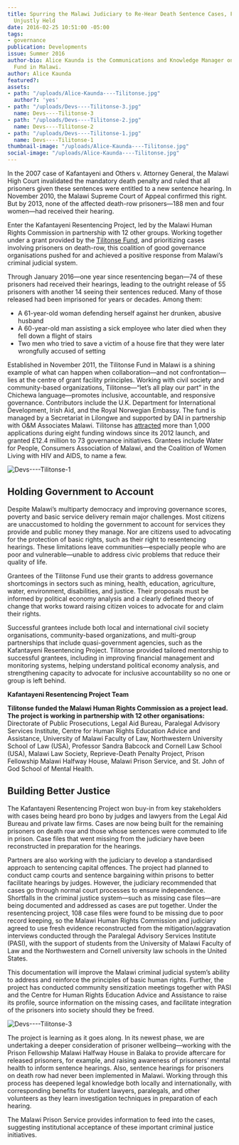 ```yaml
---
title: Spurring the Malawi Judiciary to Re-Hear Death Sentence Cases, Free Prisoners
  Unjustly Held
date: 2016-02-25 10:51:00 -05:00
tags:
- governance
publication: Developments
issue: Summer 2016
author-bio: Alice Kaunda is the Communications and Knowledge Manager on the Tilitonse
  Fund in Malawi.
author: Alice Kaunda
featured?: 
assets:
- path: "/uploads/Alice-Kaunda----Tilitonse.jpg"
  author?: 'yes'
- path: "/uploads/Devs----Tilitonse-3.jpg"
  name: Devs----Tilitonse-3
- path: "/uploads/Devs----Tilitonse-2.jpg"
  name: Devs----Tilitonse-2
- path: "/uploads/Devs----Tilitonse-1.jpg"
  name: Devs----Tilitonse-1
thumbnail-image: "/uploads/Alice-Kaunda----Tilitonse.jpg"
social-image: "/uploads/Alice-Kaunda----Tilitonse.jpg"
---
```


In the 2007 case of Kafantayeni and Others v. Attorney General, the Malawi High Court invalidated the mandatory death penalty and ruled that all prisoners given these sentences were entitled to a new sentence hearing. In November 2010, the Malawi Supreme Court of Appeal confirmed this right. But by 2013, none of the affected death-row prisoners—188 men and four women—had received their hearing.




Enter the Kafantayeni Resentencing Project, led by the Malawi Human Rights Commission in partnership with 12 other groups. Working together under a grant provided by the [Tilitonse Fund](http://dai.com/our-work/projects/malawi%E2%80%94tilitonse-fund), and prioritizing cases involving prisoners on death-row, this coalition of good governance organisations pushed for and achieved a positive response from Malawi’s criminal judicial system. 

Through January 2016—one year since resentencing began—74 of these prisoners had received their hearings, leading to the outright release of 55 prisoners with another 14 seeing their sentences reduced. Many of those released had been imprisoned for years or decades. Among them:

* A 61-year-old woman defending herself against her drunken, abusive husband
* A 60-year-old man assisting a sick employee who later died when they fell down a flight of stairs
* Two men who tried to save a victim of a house fire that they were later wrongfully accused of setting

Established in November 2011, the Tilitonse Fund in Malawi is a shining example of what can happen when collaboration—and not confrontation—lies at the centre of grant facility principles. Working with civil society and community-based organizations, Tilitonse—“let’s all play our part” in the Chichewa language—promotes inclusive, accountable, and responsive governance. Contributors include the U.K. Department for International Development, Irish Aid, and the Royal Norwegian Embassy. The fund is managed by a Secretariat in Lilongwe and supported by DAI in partnership with O&M Associates Malawi. Tilitonse has [attracted](http://tilitonsefund.org/) more than 1,000 applications during eight funding windows since its 2012 launch, and granted £12.4 million to 73 governance initiatives. Grantees include Water for People, Consumers Association of Malawi, and the Coalition of Women Living with HIV and AIDS, to name a few.

![Devs----Tilitonse-1](/uploads/Devs----Tilitonse-1.jpg "Baison Kaula, left, of Khoswe village, Balaka, celebrates his release from prison.") 

## Holding Government to Account ##

Despite Malawi’s multiparty democracy and improving governance scores, poverty and basic service delivery remain major challenges. Most citizens are unaccustomed to holding the government to account for services they provide and public money they manage. Nor are citizens used to advocating for the protection of basic rights, such as their right to resentencing hearings. These limitations leave communities—especially people who are poor and vulnerable—unable to address civic problems that reduce their quality of life.

Grantees of the Tilitonse Fund use their grants to address governance shortcomings in sectors such as mining, health, education, agriculture, water, environment, disabilities, and justice. Their proposals must be informed by political economy analysis and a clearly defined theory of change that works toward raising citizen voices to advocate for and claim their rights.

Successful grantees include both local and international civil society organisations, community-based organizations, and multi-group partnerships that include quasi-government agencies, such as the Kafantayeni Resentencing Project. Tilitonse provided tailored mentorship to successful grantees, including in improving financial management and monitoring systems, helping understand political economy analysis, and strengthening capacity to advocate for inclusive accountability so no one or group is left behind.

<aside><p><strong>Kafantayeni Resentencing Project Team</strong></p>
<p><strong>Tilitonse funded the Malawi Human Rights Commission as a project lead. The project is working in partnership with 12 other organisations:</strong>
Directorate of Public Prosecutions, Legal Aid Bureau, Paralegal Advisory Services Institute, Centre for Human Rights Education Advice and Assistance, University of Malawi Faculty of Law, Northwestern University School of Law (USA), Professor Sandra Babcock and Cornell Law School (USA), Malawi Law Society, Reprieve-Death Penalty Project, Prison Fellowship Malawi Halfway House, Malawi Prison Service, and St. John of God School of Mental Health.</p>
</aside>

## Building Better Justice ##

The Kafantayeni Resentencing Project won buy-in from key stakeholders with cases being heard pro bono by judges and lawyers from the Legal Aid Bureau and private law firms. Cases are now being built for the remaining prisoners on death row and those whose sentences were commuted to life in prison. Case files that went missing from the judiciary have been reconstructed in preparation for the hearings.

Partners are also working with the judiciary to develop a standardised approach to sentencing capital offences. The project had planned to conduct camp courts and sentence bargaining within prisons to better facilitate hearings by judges. However, the judiciary recommended that cases go through normal court processes to ensure independence.  Shortfalls in the criminal justice system—such as missing case files—are being documented and addressed as cases are put together. Under the resentencing project, 108 case files were found to be missing due to poor record keeping, so the Malawi Human Rights Commission and judiciary agreed to use fresh evidence reconstructed from the mitigation/aggravation interviews conducted through the Paralegal Advisory Services Institute (PASI), with the support of students from the University of Malawi Faculty of Law and the Northwestern and Cornell university law schools in the United States.

This documentation will improve the Malawi criminal judicial system’s ability to address and reinforce the principles of basic human rights. Further, the project has conducted community sensitization meetings together with PASI and the Centre for Human Rights Education Advice and Assistance to raise its profile, source information on the missing cases, and facilitate integration of the prisoners into society should they be freed.

![Devs----Tilitonse-3](/uploads/Devs----Tilitonse-3.jpg "Zomba Central Prison, the maximum security facility where death row prisoners in Malawi are held.") 

The project is learning as it goes along. In its newest phase, we are undertaking a deeper consideration of prisoner wellbeing—working with the Prison Fellowship Malawi Halfway House in Balaka to provide aftercare for released prisoners, for example, and raising awareness of prisoners’ mental health to inform sentence hearings. Also, sentence hearings for prisoners on death row had never been implemented in Malawi. Working through this process has deepened legal knowledge both locally and internationally, with corresponding benefits for student lawyers, paralegals, and other volunteers as they learn investigation techniques in preparation of each hearing.

The Malawi Prison Service provides information to feed into the cases, suggesting institutional acceptance of these important criminal justice initiatives.
